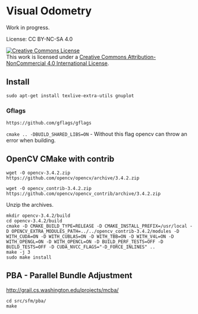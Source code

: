 

# Visual Odometry

Work in progress.

License: CC BY-NC-SA 4.0

<a rel="license" href="http://creativecommons.org/licenses/by-nc/4.0/"><img alt="Creative Commons License" style="border-width:0" src="https://i.creativecommons.org/l/by-nc/4.0/88x31.png" /></a><br />This work is licensed under a <a rel="license" href="http://creativecommons.org/licenses/by-nc/4.0/">Creative Commons Attribution-NonCommercial 4.0 International License</a>.

## Install

`sudo apt-get install texlive-extra-utils gnuplot`

### Gflags

`https://github.com/gflags/gflags`

`cmake .. -DBUILD_SHARED_LIBS=ON` - Without this flag opencv can throw an error when building.

## OpenCV CMake with contrib

`wget -O opencv-3.4.2.zip https://github.com/opencv/opencv/archive/3.4.2.zip`

`wget -O opencv_contrib-3.4.2.zip https://github.com/opencv/opencv_contrib/archive/3.4.2.zip`

Unzip the archives.

```
mkdir opencv-3.4.2/build
cd opencv-3.4.2/build
cmake -D CMAKE_BUILD_TYPE=RELEASE -D CMAKE_INSTALL_PREFIX=/usr/local -D OPENCV_EXTRA_MODULES_PATH=../../opencv_contrib-3.4.2/modules -D WITH_CUDA=ON -D WITH_CUBLAS=ON -D WITH_TBB=ON -D WITH_V4L=ON -D WITH_OPENGL=ON -D WITH_OPENCL=ON -D BUILD_PERF_TESTS=OFF -D BUILD_TESTS=OFF -D CUDA_NVCC_FLAGS="-D_FORCE_INLINES" ..
make -j 3
sudo make install
```

## PBA - Parallel Bundle Adjustment

http://grail.cs.washington.edu/projects/mcba/

```
cd src/sfm/pba/
make
```
